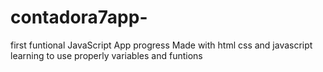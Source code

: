 # contadora7app-
first funtional JavaScript App progress
Made with html css and javascript learning to use properly variables and funtions

